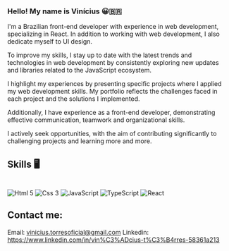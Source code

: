 ### Hello! My name is Vinícius 😀🇧🇷

I'm a Brazilian front-end developer with experience in web development, specializing in React. In addition to working with web development, I also dedicate myself to UI design.<br>

To improve my skills, I stay up to date with the latest trends and technologies in web development by consistently exploring new updates and libraries related to the JavaScript ecosystem.<br>

I highlight my experiences by presenting specific projects where I applied my web development skills. My portfolio reflects the challenges faced in each project and the solutions I implemented.<br>

Additionally, I have experience as a front-end developer, demonstrating effective communication, teamwork and organizational skills.<br>

I actively seek opportunities, with the aim of contributing significantly to challenging projects and learning more and more.<br>

## Skills 🖥️

<div style="display: inline-block"><br>
  <img align="center" alt="Html 5" src="https://img.shields.io/badge/HTML5-E34F26?style=for-the-badge&logo=html5&logoColor=white">
  <img align="center" alt="Css 3" src="https://img.shields.io/badge/CSS3-1572B6?style=for-the-badge&logo=css3&logoColor=white">
  <img align="center" alt="JavaScript" src="https://img.shields.io/badge/JavaScript-F7DF1E?style=for-the-badge&logo=javascript&logoColor=black">
  <img align="center" alt="TypeScript" src="https://img.shields.io/badge/TypeScript-007ACC?style=for-the-badge&logo=typescript&logoColor=white">
  <img align="center" alt="React" src="https://img.shields.io/badge/React-20232A?style=for-the-badge&logo=react&logoColor=61DAFB">
</div><br>

## Contact me: 

Email: vinicius.torresoficial@gmail.com
Linkedin: https://www.linkedin.com/in/vin%C3%ADcius-t%C3%B4rres-58361a213


